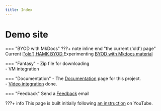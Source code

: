 ```yaml
---
title: Index
---
```

# Demo site

=== "BYOD with MkDocs"
    ???+ note inline end "the current ('old') page"
        Current <a href='https://hamk-business-information-technology.github.io/os/' target='_blank' style='display: inline; text-align: left;'>['old'] HAMK BYOD </a>
    Experimenting  <a href='./byod/1.WinUsers/'>BYOD with Mkdocs material</a>  

=== "Fantasy"
    - Zip file for downloading  
    - VM integration

=== "Documentation"
    - The <a href='./learn/Documentation/#4-goals-be-better-than-moodle'>Documentation</a> page for this project.  
        - <a href='./learn/Documentation/#411-integration-to-videoplatform' style='display: inline; text-align: left;'>Video integration</a> done.

=== "Feedback"
    Send a <a class="email" title="Submit feedback" href="#" onclick="javascript:window.location='mailto:quang.luong@student.hamk.fi?subject=HAMK New Byod feedback&amp;body=I have some feedback about the page titled ' + encodeURIComponent(document.title) + ' at the URL: ' + encodeURIComponent(window.location.href);"><i class="fa fa-envelope-o"></i> Feedback</a> email

???+ info
    This page is built initially following <a href='https://www.youtube.com/watch?v=Q-YA_dA8C20' target='_blank'>an instruction</a> on YouTube.